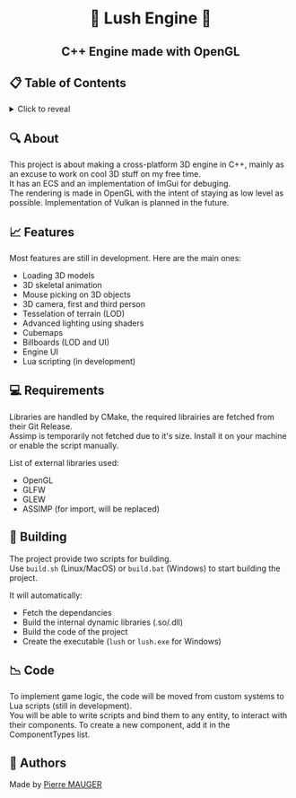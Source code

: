 # <p align="center">🌿 Lush Engine 🌿</p>

## <p align="center">C++ Engine made with OpenGL</p>

## 📋 Table of Contents
<details>
<summary>Click to reveal</summary>

- [About](#-about)
- [Features](#-features)
- [Requirements](#-requirements)
- [Building](#-building)
- [Code](#-code)
- [Authors](#-authors)

</details>

## 🔍 About

This project is about making a cross-platform 3D engine in C++, mainly as an excuse to work on cool 3D stuff on my free time.\
It has an ECS and an implementation of ImGui for debuging.\
The rendering is made in OpenGL with the intent of staying as low level as possible. Implementation of Vulkan is planned in the future.

## 📈 Features

Most features are still in development. Here are the main ones:

- Loading 3D models
- 3D skeletal animation
- Mouse picking on 3D objects
- 3D camera, first and third person
- Tesselation of terrain (LOD)
- Advanced lighting using shaders
- Cubemaps
- Billboards (LOD and UI)
- Engine UI
- Lua scripting (in development)

## 💻 Requirements

Libraries are handled by CMake, the required librairies are fetched from their Git Release.\
Assimp is temporarily not fetched due to it's size. Install it on your machine or enable the script manually.

List of external libraries used:
- OpenGL
- GLFW
- GLEW
- ASSIMP (for import, will be replaced)

## 🚧 Building

The project provide two scripts for building.\
Use `build.sh` (Linux/MacOS) or `build.bat` (Windows) to start building the project.

It will automatically:
- Fetch the dependancies
- Build the internal dynamic libraries (.so/.dll)
- Build the code of the project
- Create the executable (`lush` or `lush.exe` for Windows)

## 📉 Code

To implement game logic, the code will be moved from custom systems to Lua scripts (still in development).\
You will be able to write scripts and bind them to any entity, to interact with their components.
To create a new component, add it in the ComponentTypes list.

## 📣 Authors

Made by [Pierre MAUGER](https://github.com/PierreMauger)
